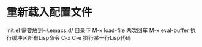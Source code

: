 # 重新载入配置文件

init.el 需要放到~/.emacs.d/ 目录下
M-x load-file  两次回车
M-x eval-buffer 执行缓冲区所有Lisp命令
C-x C-e 执行某一行Lisp代码


